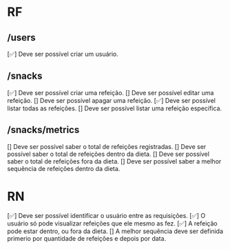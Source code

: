 # RF

  ## /users
  [✅] Deve ser possível criar um usuário.

  ## /snacks
  [✅] Deve ser possível criar uma refeição.
  [] Deve ser possível editar uma refeição.
  [] Deve ser possível apagar uma refeição.
  [✅] Deve ser possível listar todas as refeições.
  [] Deve ser possível listar uma refeição específica.

  ## /snacks/metrics
  [] Deve ser possível saber o total de refeições registradas.
  [] Deve ser possível saber o total de refeições dentro da dieta.
  [] Deve ser possível saber o total de refeições fora da dieta.
  [] Deve ser possível saber a melhor sequência de refeições dentro da dieta.

# RN

  [✅] Deve ser possível identificar o usuário entre as requisições.
  [✅] O usuário só pode visualizar refeições que ele mesmo as fez.
  [✅] A refeição pode estar dentro, ou fora da dieta.
  [] A melhor sequência deve ser definida primerio por quantidade de refeições e depois por data.